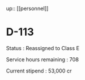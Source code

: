 ---
---
up:: [[personnel]]

# D-113

Status
: Reassigned to Class E

Service hours remaining
: 708

Current stipend
: 53,000 cr
